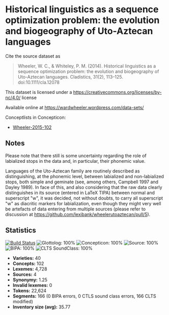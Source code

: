 # Historical linguistics as a sequence optimization problem: the evolution and biogeography of Uto-Aztecan languages

Cite the source dataset as

> Wheeler, W. C., & Whiteley, P. M. (2014). Historical linguistics as a sequence optimization problem: the evolution and biogeography of Uto-Aztecan languages. Cladistics, 31(2), 113–125. doi:10.1111/cla.12078

This dataset is licensed under a https://creativecommons.org/licenses/by-nc/4.0/ license

Available online at https://wardwheeler.wordpress.com/data-sets/


Conceptlists in Concepticon:
- [Wheeler-2015-102](https://concepticon.clld.org/contributions/Wheeler-2015-102)
## Notes

Please note that there still is some uncertainty regarding the role of
labialized stops in the data and, in particular, their phonemic value.

Languages of the Uto-Aztecan family are routinely described as distinguishing,
at the phonemic level, between labialized and non-labialized stops, both
simple and geminate (see, among others, Campbell 1997 and Dayley 1989). In
face of this, and also considering that the raw data clearly distinguishes
in its source (entered in LaTeX TIPA) between normal and superscript "w",
it was decided, not without doubts, to carry all superscript "w" as
diacritic markers for labialization, even though they might very well be
artefacts of data entering from multiple sources (please refer to
discussion at https://github.com/lexibank/wheelerutoaztecan/pull/5).



## Statistics


[![Build Status](https://travis-ci.org/lexibank/wheelerutoaztecan.svg?branch=master)](https://travis-ci.org/lexibank/wheelerutoaztecan)
![Glottolog: 100%](https://img.shields.io/badge/Glottolog-100%25-brightgreen.svg "Glottolog: 100%")
![Concepticon: 100%](https://img.shields.io/badge/Concepticon-100%25-brightgreen.svg "Concepticon: 100%")
![Source: 100%](https://img.shields.io/badge/Source-100%25-brightgreen.svg "Source: 100%")
![BIPA: 100%](https://img.shields.io/badge/BIPA-100%25-brightgreen.svg "BIPA: 100%")
![CLTS SoundClass: 100%](https://img.shields.io/badge/CLTS%20SoundClass-100%25-brightgreen.svg "CLTS SoundClass: 100%")

- **Varieties:** 40
- **Concepts:** 102
- **Lexemes:** 4,728
- **Sources:** 4
- **Synonymy:** 1.25
- **Invalid lexemes:** 0
- **Tokens:** 22,624
- **Segments:** 166 (0 BIPA errors, 0 CTLS sound class errors, 166 CLTS modified)
- **Inventory size (avg):** 35.77